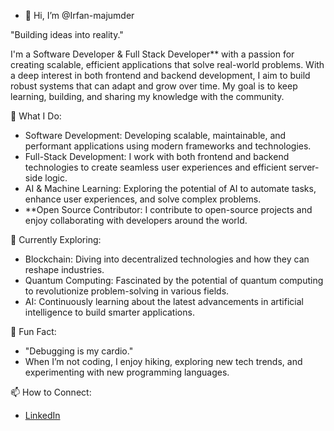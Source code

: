 - 👋 Hi, I’m @Irfan-majumder
  
"Building ideas into reality."

I'm a Software Developer & Full Stack Developer** with a passion for creating scalable, efficient applications that solve real-world problems.
With a deep interest in both frontend and backend development, I aim to build robust systems that can adapt and grow over time. 
My goal is to keep learning, building, and sharing my knowledge with the community.

🚀 What I Do:
- Software Development: Developing scalable, maintainable, and performant applications using modern frameworks and technologies.
- Full-Stack Development: I work with both frontend and backend technologies to create seamless user experiences and efficient server-side logic.
- AI & Machine Learning: Exploring the potential of AI to automate tasks, enhance user experiences, and solve complex problems.
- **Open Source Contributor: I contribute to open-source projects and enjoy collaborating with developers around the world.

🌱 Currently Exploring:
- Blockchain: Diving into decentralized technologies and how they can reshape industries.
- Quantum Computing: Fascinated by the potential of quantum computing to revolutionize problem-solving in various fields.
- AI: Continuously learning about the latest advancements in artificial intelligence to build smarter applications.

💬 Fun Fact:
- "Debugging is my cardio."  
- When I’m not coding, I enjoy hiking, exploring new tech trends, and experimenting with new programming languages.

📫 How to Connect:
- [LinkedIn](https://www.linkedin.com/in/irfan-majumder-23ba16296)

<!---
Irfan-majumder/Irfan-majumder is a ✨ special ✨ repository because its `README.md` (this file) appears on your GitHub profile.
You can click the Preview link to take a look at your changes.
--->
